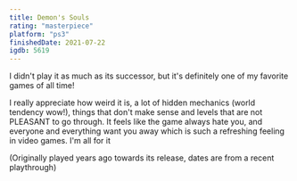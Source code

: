 ```yaml
---
title: Demon's Souls
rating: "masterpiece"
platform: "ps3"
finishedDate: 2021-07-22
igdb: 5619
---
```


I didn't play it as much as its successor, but it's definitely one of my favorite games of all time!

I really appreciate how weird it is, a lot of hidden mechanics (world tendency wow!), things that don't make sense and levels that are not PLEASANT to go through. It feels like the game always hate you, and everyone and everything want you away which is such a refreshing feeling in video games. I'm all for it

(Originally played years ago towards its release, dates are from a recent playthrough)
